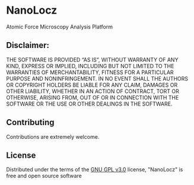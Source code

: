 # NanoLocz
Atomic Force Microscopy Analysis Platform
## Disclaimer:
THE SOFTWARE IS PROVIDED “AS IS”, WITHOUT WARRANTY OF ANY KIND, EXPRESS OR
IMPLIED,
INCLUDING BUT NOT LIMITED TO THE WARRANTIES OF MERCHANTABILITY, FITNESS FOR A
PARTICULAR
PURPOSE AND NONINFRINGEMENT. IN NO EVENT SHALL THE AUTHORS OR COPYRIGHT HOLDERS
BE LIABLE
FOR ANY CLAIM, DAMAGES OR OTHER LIABILITY, WHETHER IN AN ACTION OF CONTRACT,
TORT OR OTHERWISE, ARISING FROM, OUT OF OR IN CONNECTION WITH THE SOFTWARE OR
THE
USE OR OTHER DEALINGS IN THE SOFTWARE.

## Contributing

Contributions are extremely welcome.

## License

Distributed under the terms of the [GNU GPL v3.0] license,
"NanoLocz" is free and open source software

[GNU GPL v3.0]: http://www.gnu.org/licenses/gpl-3.0.txt
